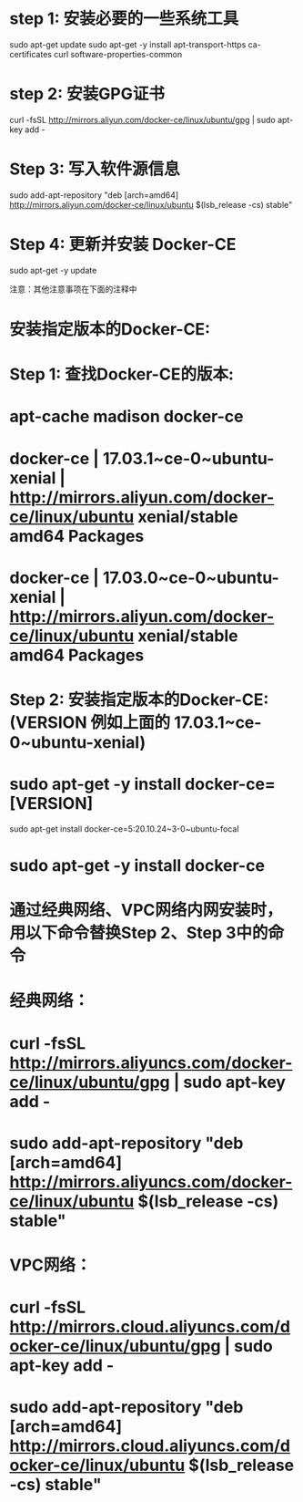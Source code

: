 # step 1: 安装必要的一些系统工具
sudo apt-get update
sudo apt-get -y install apt-transport-https ca-certificates curl software-properties-common
# step 2: 安装GPG证书
curl -fsSL http://mirrors.aliyun.com/docker-ce/linux/ubuntu/gpg | sudo apt-key add -
# Step 3: 写入软件源信息
sudo add-apt-repository "deb [arch=amd64] http://mirrors.aliyun.com/docker-ce/linux/ubuntu $(lsb_release -cs) stable"
# Step 4: 更新并安装 Docker-CE
sudo apt-get -y update

注意：其他注意事项在下面的注释中
# 安装指定版本的Docker-CE:
# Step 1: 查找Docker-CE的版本:
# apt-cache madison docker-ce
#   docker-ce | 17.03.1~ce-0~ubuntu-xenial | http://mirrors.aliyun.com/docker-ce/linux/ubuntu xenial/stable amd64 Packages
#   docker-ce | 17.03.0~ce-0~ubuntu-xenial | http://mirrors.aliyun.com/docker-ce/linux/ubuntu xenial/stable amd64 Packages
# Step 2: 安装指定版本的Docker-CE: (VERSION 例如上面的 17.03.1~ce-0~ubuntu-xenial)
# sudo apt-get -y install docker-ce=[VERSION]

sudo apt-get install  docker-ce=5:20.10.24~3-0~ubuntu-focal
# sudo apt-get -y install docker-ce



# 通过经典网络、VPC网络内网安装时，用以下命令替换Step 2、Step 3中的命令
# 经典网络：
# curl -fsSL http://mirrors.aliyuncs.com/docker-ce/linux/ubuntu/gpg | sudo apt-key add -
# sudo add-apt-repository "deb [arch=amd64] http://mirrors.aliyuncs.com/docker-ce/linux/ubuntu $(lsb_release -cs) stable"
# VPC网络：
# curl -fsSL http://mirrors.cloud.aliyuncs.com/docker-ce/linux/ubuntu/gpg | sudo apt-key add -
# sudo add-apt-repository "deb [arch=amd64] http://mirrors.cloud.aliyuncs.com/docker-ce/linux/ubuntu $(lsb_release -cs) stable"